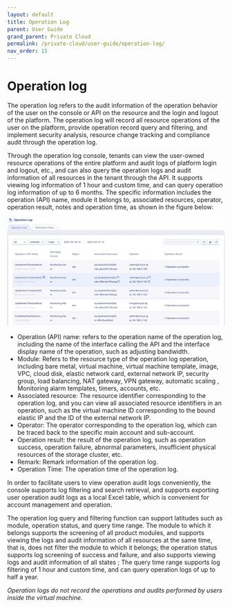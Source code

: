 ```yaml
---  
layout: default
title: Operation Log
parent: User Guide
grand_parent: Private Cloud
permalink: /private-cloud/user-guide/operation-log/
nav_order: 15
---
```

# Operation log
The operation log refers to the audit information of the operation behavior of the user on the console or API on the resource and the login and logout of the platform. The operation log will record all resource operations of the user on the platform, provide operation record query and filtering, and implement security analysis, resource change tracking and compliance audit through the operation log.

Through the operation log console, tenants can view the user-owned resource operations of the entire platform and audit logs of platform login and logout, etc., and can also query the operation logs and audit information of all resources in the tenant through the API. It supports viewing log information of 1 hour and custom time, and can query operation log information of up to 6 months. The specific information includes the operation (API) name, module it belongs to, associated resources, operator, operation result, notes and operation time, as shown in the figure below:

![1](/assets/images/user-guide/user-guide-150.png)

- Operation (API) name: refers to the operation name of the operation log, including the name of the interface calling the API and the interface display name of the operation, such as adjusting bandwidth.
- Module: Refers to the resource type of the operation log operation, including bare metal, virtual machine, virtual machine template, image, VPC, cloud disk, elastic network card, external network IP, security group, load balancing, NAT gateway, VPN gateway, automatic scaling , Monitoring alarm templates, timers, accounts, etc.
- Associated resource: The resource identifier corresponding to the operation log, and you can view all associated resource identifiers in an operation, such as the virtual machine ID corresponding to the bound elastic IP and the ID of the external network IP.
- Operator: The operator corresponding to the operation log, which can be traced back to the specific main account and sub-account.
- Operation result: the result of the operation log, such as operation success, operation failure, abnormal parameters, insufficient physical resources of the storage cluster, etc.
- Remark: Remark information of the operation log.
- Operation Time: The operation time of the operation log.

In order to facilitate users to view operation audit logs conveniently, the console supports log filtering and search retrieval, and supports exporting user operation audit logs as a local Excel table, which is convenient for account management and operation.

The operation log query and filtering function can support latitudes such as module, operation status, and query time range. The module to which it belongs supports the screening of all product modules, and supports viewing the logs and audit information of all resources at the same time, that is, does not filter the module to which it belongs; the operation status supports log screening of success and failure, and also supports viewing logs and audit information of all states ; The query time range supports log filtering of 1 hour and custom time, and can query operation logs of up to half a year.

*Operation logs do not record the operations and audits performed by users inside the virtual machine.*